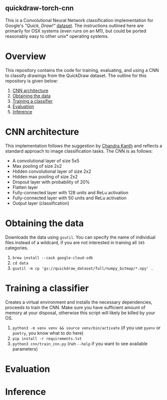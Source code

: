 quickdraw-torch-cnn
-------------------

This is a Convolutional Neural Network classification implementation for Google's _"Quick, Draw!"_ [dataset](https://github.com/googlecreativelab/quickdraw-dataset). The instructions outlined here are primarily for OSX systems (even runs on an M1), but could be ported reasonably easy to other unix* operating systems.

# Overview

This repository contains the code for training, evaluating, and using a CNN to classify drawings from the QuickDraw dataset. The outline for this repository is given below:

1. [CNN architecture](#cnn-architecture)
2. [Obtaining the data](#obtaining-the-data)
3. [Training a classifier](#training-a-classifier)
4. [Evaluation](#evaluation)
5. [Inference](#inference)

# CNN architecture

This implementation follows the suggestion by [Chandra Kanth](https://github.com/ck090) and reflects a standard approach to image classification tasks. The CNN is as follows:

- A convolutional layer of size 5x5
- Max pooling of size 2x2
- Hidden convolutional layer of size 2x2
- Hidden max pooling of size 2x2
- Dropout layer with probability of 20%
- Flatten layer
- Fully-connected layer with 128 units and ReLu activation
- Fully-connected layer with 50 units and ReLu activation
- Output layer (classification)

# Obtaining the data

Downloads the data using `gsutil`. You can specify the name of individual files instead of a wildcard, if you are not interested in training all `345` categories.

1. `brew install --cask google-cloud-sdk`
2. `cd data`
3. `gsutil -m cp 'gs://quickdraw_dataset/full/numpy_bitmap/*.npy' .`

# Training a classifier

Creates a virtual environment and installs the necessary dependencies, proceeds to train the CNN. Make sure you have sufficient amount of memory at your disposal, otherwise this script will likely be killed by your OS.

1. `python3 -m venv venv && source venv/bin/activate` (if you use `pyenv` or `poetry`, you know what to do here)
2. `pip install -r requirements.txt`
3. `python3 cnn/train_cnn.py` (run `--help` if you want to see available parameters)

# Evaluation



# Inference